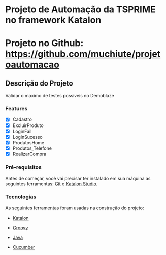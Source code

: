 # Projeto de Automação da TSPRIME no framework Katalon
# Projeto no Github: https://github.com/muchiute/projetoautomacao

## Descrição do Projeto
<p> Validar o maximo de testes possiveis no Demoblaze

### Features

- [x] Cadastro
- [x] ExcluirProduto
- [x] LoginFail
- [x] LoginSucesso
- [x] ProdutosHome
- [x] Produtos_Telefone
- [x] RealizarCompra

### Pré-requisitos

Antes de começar, você vai precisar ter instalado em sua máquina as seguintes ferramentas:
[Git](https://git-scm.com) e [Katalon Studio](https://katalon.com/). 

### Tecnologias

As seguintes ferramentas foram usadas na construção do projeto:

- [Katalon](https://katalon.com/)

- [Groovy](https://groovy-lang.org/)

- [Java](https://www.java.com/pt-BR/)

- [Cucumber](https://cucumber.io/)
